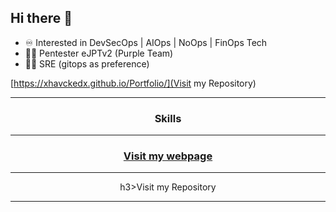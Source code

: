 
## Hi there 👋

- ♾️ Interested in DevSecOps | AIOps | NoOps | FinOps Tech
- 🕵️‍♂️ Pentester eJPTv2 (Purple Team)
- 🧑‍💻 SRE (gitops as preference)

[https://xhavckedx.github.io/Portfolio/](Visit my Repository)

<div align="center">
  <hr/>
  <h3>Skills</h3>
  <hr/>
  <a href="https://xhavckedx.github.io/Portfolio/"><h3>Visit my webpage</h3></a>
  <hr/>
    h3>Visit my Repository</h3>
  <hr/>
</div>
